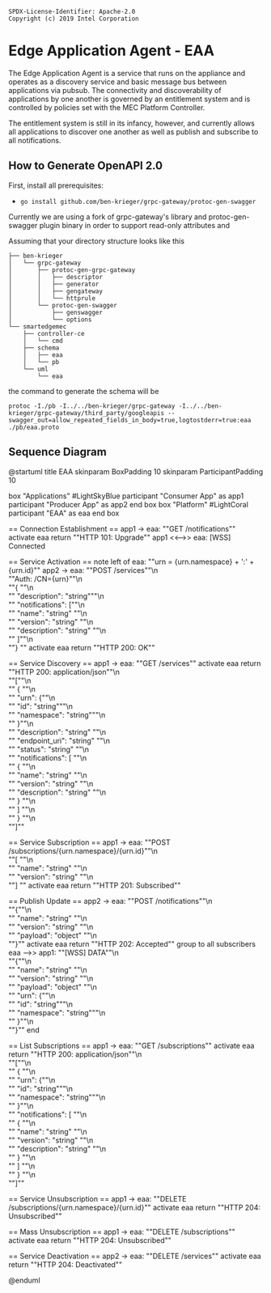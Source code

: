 ```text
SPDX-License-Identifier: Apache-2.0
Copyright (c) 2019 Intel Corporation
```

# Edge Application Agent - EAA

The Edge Application Agent is a service that runs on the appliance and operates
as a discovery service and basic message bus between applications via pubsub.
The connectivity and discoverability of applications by one another is governed
by an entitlement system and is controlled by policies set with the MEC
Platform Controller.

The entitlement system is still in its infancy, however, and currently allows
all applications to discover one another as well as publish and subscribe to
all notifications.

## How to Generate OpenAPI 2.0

First, install all prerequisites:

* `go install github.com/ben-krieger/grpc-gateway/protoc-gen-swagger`

Currently we are using a fork of grpc-gateway's library and protoc-gen-swagger
plugin binary in order to support read-only attributes and 

Assuming that your directory structure looks like this

```
├── ben-krieger
│   └── grpc-gateway
│       ├── protoc-gen-grpc-gateway
│       │   ├── descriptor
│       │   ├── generator
│       │   ├── gengateway
│       │   └── httprule
│       └── protoc-gen-swagger
│           ├── genswagger
│           └── options
└── smartedgemec
    ├── controller-ce
    │   └── cmd
    ├── schema
    │   ├── eaa
    │   └── pb
    └── uml
        └── eaa
```

the command to generate the schema will be

```
protoc -I./pb -I../../ben-krieger/grpc-gateway -I../../ben-krieger/grpc-gateway/third_party/googleapis --swagger_out=allow_repeated_fields_in_body=true,logtostderr=true:eaa ./pb/eaa.proto
```

## Sequence Diagram

@startuml
title EAA
skinparam BoxPadding 10
skinparam ParticipantPadding 10

box "Applications" #LightSkyBlue
participant "Consumer App" as app1
participant "Producer App" as app2
end box
box "Platform" #LightCoral
participant "EAA" as eaa
end box

== Connection Establishment ==
app1 -> eaa: ""GET /notifications""
activate eaa
return ""HTTP 101: Upgrade""
app1 <<-->> eaa: [WSS] Connected

== Service Activation ==
note left of eaa: ""urn = {urn.namespace} + ':' + {urn.id}""
app2 -> eaa: ""POST /services""\n\
""Auth: /CN={urn}""\n\
""{ ""\n\
""  "description": "string"""\n\
""  "notifications": [""\n\
""    "name": "string" ""\n\
""    "version": "string" ""\n\
""    "description": "string" ""\n\
""  ]""\n\
""} ""
activate eaa
return ""HTTP 200: OK""

== Service Discovery ==
app1 -> eaa: ""GET /services""
activate eaa
return ""HTTP 200: application/json""\n\
""[""\n\
""  { ""\n\
""    "urn": {""\n\
""      "id": "string"""\n\
""      "namespace": "string"""\n\
""    }""\n\
""    "description": "string" ""\n\
""    "endpoint_uri": "string" ""\n\
""    "status": "string" ""\n\
""    "notifications": [ ""\n\
""      { ""\n\
""        "name": "string" ""\n\
""        "version": "string" ""\n\
""        "description": "string" ""\n\
""      } ""\n\
""    ] ""\n\
""  } ""\n\
""]""

== Service Subscription ==
app1 -> eaa: ""POST /subscriptions/{urn.namespace}/{urn.id}""\n\
""[ ""\n\
""  "name": "string" ""\n\
""  "version": "string" ""\n\
""] ""
activate eaa
return ""HTTP 201: Subscribed""

== Publish Update ==
app2 -> eaa: ""POST /notifications""\n\
""{""\n\
""  "name": "string" ""\n\
""  "version": "string" ""\n\
""  "payload": "object" ""\n\
""}""
activate eaa
return ""HTTP 202: Accepted""
group to all subscribers
eaa -->> app1: ""[WSS] DATA""\n\
""{""\n\
""  "name": "string" ""\n\
""  "version": "string" ""\n\
""  "payload": "object" ""\n\
""  "urn": {""\n\
""    "id": "string"""\n\
""    "namespace": "string"""\n\
""  }""\n\
""}""
end

== List Subscriptions ==
app1 -> eaa: ""GET /subscriptions""
activate eaa
return ""HTTP 200: application/json""\n\
""[""\n\
""  { ""\n\
""    "urn": {""\n\
""      "id": "string"""\n\
""      "namespace": "string"""\n\
""    }""\n\
""    "notifications": [ ""\n\
""      { ""\n\
""        "name": "string" ""\n\
""        "version": "string" ""\n\
""        "description": "string" ""\n\
""      } ""\n\
""    ] ""\n\
""  } ""\n\
""]""

== Service Unsubscription ==
app1 -> eaa: ""DELETE /subscriptions/{urn.namespace}/{urn.id}""
activate eaa
return ""HTTP 204: Unsubscribed""

== Mass Unsubscription ==
app1 -> eaa: ""DELETE /subscriptions""
activate eaa
return ""HTTP 204: Unsubscribed""

== Service Deactivation ==
app2 -> eaa: ""DELETE /services""
activate eaa
return ""HTTP 204: Deactivated""

@enduml

